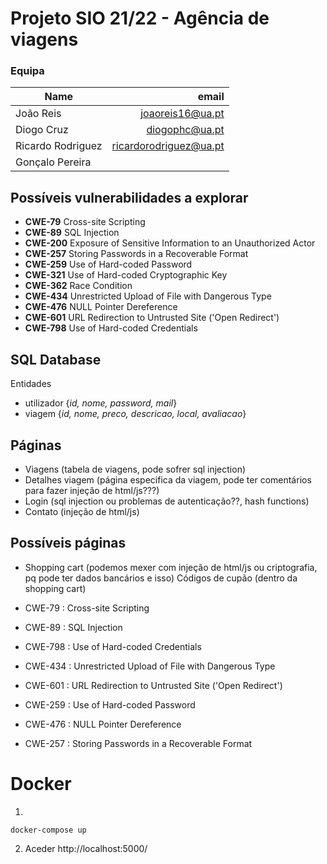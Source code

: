# Projeto SIO 21/22 - Agência de viagens

### **Equipa**

| Name              |                   email  |
| ----------------- | -----------------------: |
| João Reis         |       joaoreis16@ua.pt   |
| Diogo Cruz        |         diogophc@ua.pt   |
| Ricardo Rodriguez | ricardorodriguez@ua.pt   |
| Gonçalo Pereira   |                          |

## Possíveis vulnerabilidades a explorar

* **CWE-79** Cross-site Scripting
* **CWE-89** SQL Injection
* **CWE-200** Exposure of Sensitive Information to an Unauthorized Actor
* **CWE-257** Storing Passwords in a Recoverable Format
* **CWE-259** Use of Hard-coded Password
* **CWE-321** Use of Hard-coded Cryptographic Key
* **CWE-362** Race Condition
* **CWE-434** Unrestricted Upload of File with Dangerous Type
* **CWE-476** NULL Pointer Dereference
* **CWE-601** URL Redirection to Untrusted Site ('Open Redirect')
* **CWE-798** Use of Hard-coded Credentials

## **SQL Database**

Entidades

* utilizador {*id, nome, password, mail*}
* viagem {*id, nome, preco, descricao, local, avaliacao*}

## Páginas

* Viagens (tabela de viagens, pode sofrer sql injection)
* Detalhes viagem (página especifica da viagem, pode ter comentários para fazer injeção de html/js???)
* Login (sql injection ou problemas de autenticação??, hash functions)
* Contato (injeção de html/js)

## Possíveis páginas

* Shopping cart (podemos mexer com injeção de html/js ou criptografia, pq pode ter dados bancários e isso)
Códigos de cupão (dentro da shopping cart)


* CWE-79 : Cross-site Scripting
* CWE-89 : SQL Injection
* CWE-798 : Use of Hard-coded Credentials
* CWE-434 : Unrestricted Upload of File with Dangerous Type
* CWE-601 : URL Redirection to Untrusted Site ('Open Redirect')
* CWE-259 : Use of Hard-coded Password
* CWE-476 : NULL Pointer Dereference
* CWE-257 : Storing Passwords in a Recoverable Format


# Docker

1)
```
docker-compose up
```

2) Aceder http://localhost:5000/ 